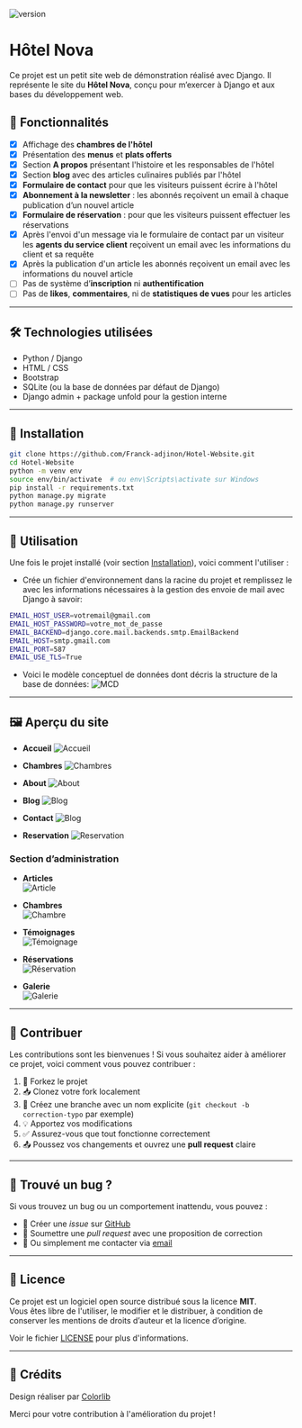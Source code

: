 ![version](https://img.shields.io/badge/version-1.0.0-green)

# Hôtel Nova

Ce projet est un petit site web de démonstration réalisé avec Django. Il représente le site du **Hôtel Nova**, conçu pour m’exercer à Django et aux bases du développement web.

## 🌟 Fonctionnalités

- [x] Affichage des **chambres de l'hôtel**
- [x] Présentation des **menus** et **plats offerts**
- [x] Section **A propos** présentant l'histoire et les responsables de l'hôtel
- [x] Section **blog** avec des articles culinaires publiés par l'hôtel
- [x] **Formulaire de contact** pour que les visiteurs puissent écrire à l'hôtel
- [x] **Abonnement à la newsletter** : les abonnés reçoivent un email à chaque publication d’un nouvel article
- [x] **Formulaire de réservation** : pour que les visiteurs puissent effectuer les réservations
- [x] Après l'envoi d'un message via le formulaire de contact par un visiteur les **agents du service client** reçoivent un email avec les informations du client et sa requête
- [x] Après la publication d'un article les abonnés reçoivent un email avec les informations du nouvel article
- [ ] Pas de système d’**inscription** ni **authentification**
- [ ] Pas de **likes**, **commentaires**, ni de **statistiques de vues** pour les articles

---

## 🛠️ Technologies utilisées

- Python / Django
- HTML / CSS
- Bootstrap
- SQLite (ou la base de données par défaut de Django)
- Django admin + package unfold pour la gestion interne

---

## 📝 Installation

```bash
git clone https://github.com/Franck-adjinon/Hotel-Website.git
cd Hotel-Website
python -m venv env
source env/bin/activate  # ou env\Scripts\activate sur Windows
pip install -r requirements.txt
python manage.py migrate
python manage.py runserver
```

---

## 🚀 Utilisation

Une fois le projet installé (voir section [Installation](#installation)), voici comment l'utiliser :

- Crée un fichier d'environnement dans la racine du projet et remplissez le avec les informations nécessaires à la gestion des envoie de mail avec Django à savoir:

```bash
EMAIL_HOST_USER=votremail@gmail.com
EMAIL_HOST_PASSWORD=votre_mot_de_passe
EMAIL_BACKEND=django.core.mail.backends.smtp.EmailBackend
EMAIL_HOST=smtp.gmail.com
EMAIL_PORT=587
EMAIL_USE_TLS=True
```

- Voici le modèle conceptuel de données dont décris la structure de la base de données:
  ![MCD](docs/MCD.png)

---

## 🖼️ Aperçu du site

- **Accueil**
  ![Accueil](docs/home_1.png)

- **Chambres**
  ![Chambres](docs/rooms_1.png)

- **About**
  ![About](docs/about_1.png)

- **Blog**
  ![Blog](docs/blog_1.png)

- **Contact**
  ![Blog](docs/contact_1.png)

- **Reservation**
  ![Reservation](docs/reservation_1.png)

### Section d’administration

- **Articles**  
  ![Article](docs/article_1.png)

- **Chambres**  
  ![Chambre](docs/rooms_1.png)

- **Témoignages**  
  ![Témoignage](docs/testimony.png)

- **Réservations**  
  ![Réservation](docs/reservation_3.png)

- **Galerie**  
  ![Galerie](docs/Gallerie_1.png)

---

## 🤝 Contribuer

Les contributions sont les bienvenues ! Si vous souhaitez aider à améliorer ce projet, voici comment vous pouvez contribuer :

1. 🍴 Forkez le projet
2. 📥 Clonez votre fork localement
3. 🔧 Créez une branche avec un nom explicite (`git checkout -b correction-typo` par exemple)
4. 💡 Apportez vos modifications
5. ✅ Assurez-vous que tout fonctionne correctement
6. 📤 Poussez vos changements et ouvrez une **pull request** claire

---

## 🐛 Trouvé un bug ?

Si vous trouvez un bug ou un comportement inattendu, vous pouvez :

- 📩 Créer une _issue_ sur [GitHub](https://github.com/Franck-adjinon/Hotel-Website.git/issues)
- 🔧 Soumettre une _pull request_ avec une proposition de correction
- 💬 Ou simplement me contacter via [email](mailto:franckadjinon@gmail.com)

---

## 📄 Licence

Ce projet est un logiciel open source distribué sous la licence **MIT**.  
Vous êtes libre de l'utiliser, le modifier et le distribuer, à condition de conserver les mentions de droits d’auteur et la licence d’origine.

Voir le fichier [LICENSE](./LICENSE) pour plus d'informations.

---

## 🙏 Crédits

Design réaliser par [Colorlib](https://colorlib.com/)

Merci pour votre contribution à l'amélioration du projet !
